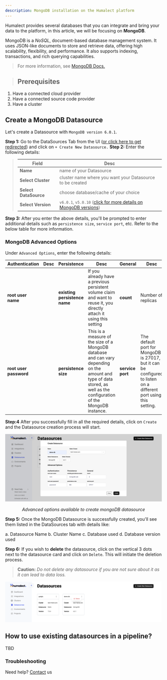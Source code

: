 ```yaml
---
description: MongoDB installation on the Humalect platform
---
```


Humalect provides several databases that you can integrate and bring your data to the platform, in this article, we will be focusing on **MongoDB**.

MongoDB is a *NoSQL*, document-based database management system. It uses JSON-like documents to store and retrieve data, offering high scalability, flexibility, and performance. It also supports indexing, transactions, and rich querying capabilities.


> For more information, see [MongoDB Docs.](https://www.mongodb.com/docs/)

> ## Prerequisites
1. Have a connected cloud provider
2. Have a connected source code provider
3. Have a cluster


## Create a MongoDB Datasource

Let's create a Datasource with `MongoDB version 6.0.1`.


**Step 1:** Go to the DataSources Tab from the UI ([or click here to get redirected](https://console.humalect.com/user/datasources)) and click on `+ Create New Datasource.`
**Step 2:** Enter the following details:

> | Field | Desc |
> | -- | -- |
> | **Name** | name of your Datasource|
> | **Select Cluster** | cluster name where you want your Datasource to be created |
> | **Select DataSource** | choose database/cache of your choice|
> | **Select Version** | `v6.0.1`, `v5.0.10` ([click for more details on MongoDB versions](https://www.mongodb.com/evolved))|


**Step 3:** After you enter the above details, you'll be prompted to enter additional details such as `persistence size`, `service port`, etc. Refer to the below table for more information.



### MongoDB Advanced Options

Under `Advanced Options`, enter the following details:

| Authentication | Desc | Persistence | Desc | General | Desc |
| ------------------ | ---- | ------------------------- | ---- | ------------ | ---- |
| **root user name** | | **existing persistence name** | If you already have a previous persistent volume claim and want to reuse it, you directly attach it using this setting | **count** | Number of replicas |
| **root user password** | | **persistence size** | This is a measure of the size of a MongoDB database and can vary depending on the amount and type of data stored, as well as the configuration of the MongoDB instance. | **service port** | The default port for MongoDB is 27017, but it can be configured to listen on a different port using this setting. |

**Step:4** After you successfully fill in all the required details, click on `Create` and the Datasource creation process will start.




![datasource_mongo-1](./../../static/img/datasource_mongo-1.png)

<center><i>Advanced options available to create mongoDB datasource</i></center>


**Step 5:** Once the MongoDB Datasource is successfully created, you'll see them listed in the DataSources tab with details like:

 a. Datasource Name
 b. Cluster Name
 c. Database used
 d. Database version used

**Step 6:** If you wish to **delete** the datasource, click on the vertical 3 dots next to the datasource card and click on `Delete`. This will initiate the deletion process.

> **Caution:** *Do not delete any datasource if you are not sure about it as it can lead to data loss.*


![datasource_mongo-2](./../../static/img/datasource_mongo-2.png)


## How to use existing datasources in a pipeline?
TBD

### Troubleshooting
Need help? [Contact](./../Contact-us/reach-out-to-us) us

